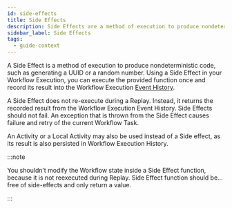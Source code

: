 ```yaml
---
id: side-effects
title: Side Effects
description: Side Effects are a method of execution to produce nondeterministic code.
sidebar_label: Side Effects
tags:
  - guide-context
---
```


A Side Effect is a method of execution to produce nondeterministic code, such as generating a UUID or a random number.
Using a Side Effect in your Workflow Execution, you can execute the provided function once and record its result into the Workflow Execution [Event History](/workflows/#event-history).

A Side Effect does not re-execute during a Replay. Instead, it returns the recorded result from the Workflow Execution Event History.
Side Effects should not fail. An exception that is thrown from the Side Effect causes failure and retry of the current Workflow Task.

An Activity or a Local Activity may also be used instead of a Side effect, as its result is also persisted in Workflow Execution History.

:::note

You shouldn’t modify the Workflow state inside a Side Effect function, because it is not reexecuted during Replay. Side Effect function should be... free of side-effects and only return a value.

:::
